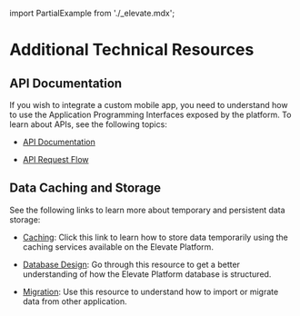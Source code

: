 import PartialExample from './_elevate.mdx';

# Additional Technical Resources

## API Documentation

If you wish to integrate a custom mobile app, you need to understand how to use the Application Programming Interfaces exposed by the platform. To learn about <PartialExample elevate /> APIs, see the following topics:

* [API Documentation](https://github.com/ELEVATE-Project/mentoring/wiki/API-Documentation)

* [API Request Flow](https://github.com/ELEVATE-Project/mentoring/wiki/API-Request-Flow)

## Data Caching and Storage

See the following links to learn more about temporary and persistent data storage:

- [Caching](https://github.com/ELEVATE-Project/mentoring/wiki/Caching---Redis-&-Internal): Click this link to learn how to store data temporarily using the caching services available on the Elevate Platform.

- [Database Design](databasedesign.md): Go through this resource to get a better understanding of how the Elevate Platform database is structured.

- [Migration](https://github.com/ELEVATE-Project/mentoring/wiki/Migration): Use this resource to understand how to import or migrate data from other application.


